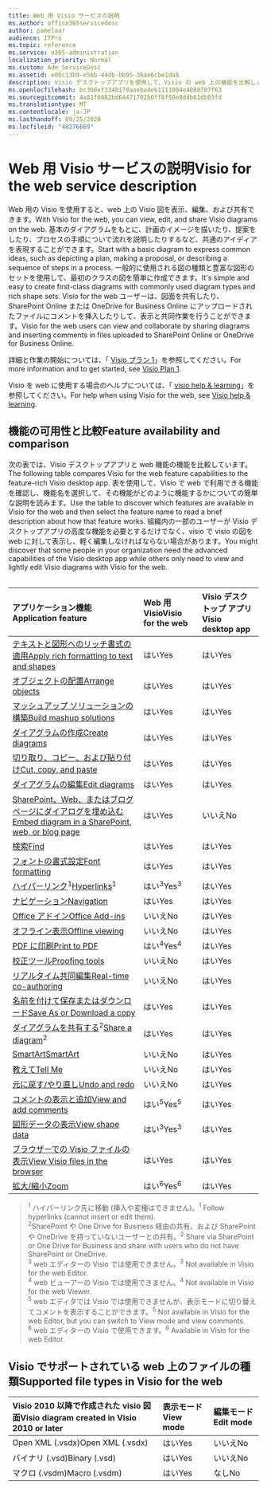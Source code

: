```yaml
---
title: Web 用 Visio サービスの説明
ms.author: office365servicedesc
author: pamelaar
audience: ITPro
ms.topic: reference
ms.service: o365-administration
localization_priority: Normal
ms.custom: Adm_ServiceDesc
ms.assetid: e0bc13b9-e56b-44db-bb95-36ae6cbe1da8
description: Visio デスクトップアプリを使用して、Visio の web 上の機能を比較します。
ms.openlocfilehash: bc360ef3348179aaeba4eb1111004e4088707f63
ms.sourcegitcommit: 4a81f0082bd64471702b0ff8f50e8ddb61db03fd
ms.translationtype: MT
ms.contentlocale: ja-JP
ms.lasthandoff: 09/25/2020
ms.locfileid: "48276669"
---
```

# <a name="visio-for-the-web-service-description"></a><span data-ttu-id="bc3f1-103">Web 用 Visio サービスの説明</span><span class="sxs-lookup"><span data-stu-id="bc3f1-103">Visio for the web service description</span></span>

<span data-ttu-id="bc3f1-104">Web 用の Visio を使用すると、web 上の Visio 図を表示、編集、および共有できます。</span><span class="sxs-lookup"><span data-stu-id="bc3f1-104">With Visio for the web, you can view, edit, and share Visio diagrams on the web.</span></span> <span data-ttu-id="bc3f1-105">基本のダイアグラムをもとに、計画のイメージを描いたり、提案をしたり、プロセスの手順について流れを説明したりするなど、共通のアイディアを表現することができます。</span><span class="sxs-lookup"><span data-stu-id="bc3f1-105">Start with a basic diagram to express common ideas, such as depicting a plan, making a proposal, or describing a sequence of steps in a process.</span></span> <span data-ttu-id="bc3f1-106">一般的に使用される図の種類と豊富な図形のセットを使用して、最初のクラスの図を簡単に作成できます。</span><span class="sxs-lookup"><span data-stu-id="bc3f1-106">It's simple and easy to create first-class diagrams with commonly used diagram types and rich shape sets.</span></span> <span data-ttu-id="bc3f1-107">Visio for the web ユーザーは、図面を共有したり、SharePoint Online または OneDrive for Business Online にアップロードされたファイルにコメントを挿入したりして、表示と共同作業を行うことができます。</span><span class="sxs-lookup"><span data-stu-id="bc3f1-107">Visio for the web users can view and collaborate by sharing diagrams and inserting comments in files uploaded to SharePoint Online or OneDrive for Business Online.</span></span>
  
<span data-ttu-id="bc3f1-108">詳細と作業の開始については、「 [Visio プラン 1](https://products.office.com/visio/visio-online)」を参照してください。</span><span class="sxs-lookup"><span data-stu-id="bc3f1-108">For more information and to get started, see [Visio Plan 1](https://products.office.com/visio/visio-online).</span></span>
  
<span data-ttu-id="bc3f1-109">Visio を web に使用する場合のヘルプについては、「 [visio help & learning](https://support.office.com/visio)」を参照してください。</span><span class="sxs-lookup"><span data-stu-id="bc3f1-109">For help when using Visio for the web, see [Visio help & learning](https://support.office.com/visio).</span></span>
  
## <a name="feature-availability-and-comparison"></a><span data-ttu-id="bc3f1-110">機能の可用性と比較</span><span class="sxs-lookup"><span data-stu-id="bc3f1-110">Feature availability and comparison</span></span>

<span data-ttu-id="bc3f1-111">次の表では、Visio デスクトップアプリと web 機能の機能を比較しています。</span><span class="sxs-lookup"><span data-stu-id="bc3f1-111">The following table compares Visio for the web feature capabilities to the feature-rich Visio desktop app.</span></span> <span data-ttu-id="bc3f1-112">表を使用して、Visio で web で利用できる機能を確認し、機能名を選択して、その機能がどのように機能するかについての簡単な説明を読みます。</span><span class="sxs-lookup"><span data-stu-id="bc3f1-112">Use the table to discover which features are available in Visio for the web and then select the feature name to read a brief description about how that feature works.</span></span> <span data-ttu-id="bc3f1-113">組織内の一部のユーザーが Visio デスクトップアプリの高度な機能を必要とするだけでなく、visio で visio の図を web に対して表示し、軽く編集しなければならない場合があります。</span><span class="sxs-lookup"><span data-stu-id="bc3f1-113">You might discover that some people in your organization need the advanced capabilities of the Visio desktop app while others only need to view and lightly edit Visio diagrams with Visio for the web.</span></span><br><br> 
  
| <span data-ttu-id="bc3f1-114">アプリケーション機能</span><span class="sxs-lookup"><span data-stu-id="bc3f1-114">Application feature</span></span> | <span data-ttu-id="bc3f1-115">Web 用 Visio</span><span class="sxs-lookup"><span data-stu-id="bc3f1-115">Visio for the web</span></span> | <span data-ttu-id="bc3f1-116">Visio デスクトップ アプリ</span><span class="sxs-lookup"><span data-stu-id="bc3f1-116">Visio desktop app</span></span> |
|:-----|:-----|:-----|
|[<span data-ttu-id="bc3f1-117">テキストと図形へのリッチ書式の適用</span><span class="sxs-lookup"><span data-stu-id="bc3f1-117">Apply rich formatting to text and shapes</span></span>](visio-online.md#apply-rich-formatting-to-text-and-shapes) <br/> |<span data-ttu-id="bc3f1-118">はい</span><span class="sxs-lookup"><span data-stu-id="bc3f1-118">Yes</span></span>  <br/> |<span data-ttu-id="bc3f1-119">はい</span><span class="sxs-lookup"><span data-stu-id="bc3f1-119">Yes</span></span>  <br/> |
|[<span data-ttu-id="bc3f1-120">オブジェクトの配置</span><span class="sxs-lookup"><span data-stu-id="bc3f1-120">Arrange objects</span></span>](visio-online.md#arrange-objects) <br/> |<span data-ttu-id="bc3f1-121">はい</span><span class="sxs-lookup"><span data-stu-id="bc3f1-121">Yes</span></span>  <br/> |<span data-ttu-id="bc3f1-122">はい</span><span class="sxs-lookup"><span data-stu-id="bc3f1-122">Yes</span></span>  <br/> |
|[<span data-ttu-id="bc3f1-123">マッシュアップ ソリューションの構築</span><span class="sxs-lookup"><span data-stu-id="bc3f1-123">Build mashup solutions</span></span>](visio-online.md#build-mashup-solutions) <br/> |<span data-ttu-id="bc3f1-124">はい</span><span class="sxs-lookup"><span data-stu-id="bc3f1-124">Yes</span></span>  <br/> |<span data-ttu-id="bc3f1-125">はい</span><span class="sxs-lookup"><span data-stu-id="bc3f1-125">Yes</span></span>  <br/> |
|[<span data-ttu-id="bc3f1-126">ダイアグラムの作成</span><span class="sxs-lookup"><span data-stu-id="bc3f1-126">Create diagrams</span></span>](visio-online.md#create-diagrams) <br/> |<span data-ttu-id="bc3f1-127">はい</span><span class="sxs-lookup"><span data-stu-id="bc3f1-127">Yes</span></span>  <br/> |<span data-ttu-id="bc3f1-128">はい</span><span class="sxs-lookup"><span data-stu-id="bc3f1-128">Yes</span></span>  <br/> |
|[<span data-ttu-id="bc3f1-129">切り取り、コピー、および貼り付け</span><span class="sxs-lookup"><span data-stu-id="bc3f1-129">Cut, copy, and paste</span></span>](visio-online.md#cut-copy-and-paste) <br/> |<span data-ttu-id="bc3f1-130">はい</span><span class="sxs-lookup"><span data-stu-id="bc3f1-130">Yes</span></span>  <br/> |<span data-ttu-id="bc3f1-131">はい</span><span class="sxs-lookup"><span data-stu-id="bc3f1-131">Yes</span></span>  <br/> |
|[<span data-ttu-id="bc3f1-132">ダイアグラムの編集</span><span class="sxs-lookup"><span data-stu-id="bc3f1-132">Edit diagrams</span></span>](visio-online.md#edit-diagrams) <br/> |<span data-ttu-id="bc3f1-133">はい</span><span class="sxs-lookup"><span data-stu-id="bc3f1-133">Yes</span></span>  <br/> |<span data-ttu-id="bc3f1-134">はい</span><span class="sxs-lookup"><span data-stu-id="bc3f1-134">Yes</span></span>  <br/> |
|[<span data-ttu-id="bc3f1-135">SharePoint、Web、またはブログ ページにダイアログを埋め込む</span><span class="sxs-lookup"><span data-stu-id="bc3f1-135">Embed diagram in a SharePoint, web, or blog page</span></span>](visio-online.md#embed-diagram-in-a-sharepoint-web-or-blog-page) <br/> |<span data-ttu-id="bc3f1-136">はい</span><span class="sxs-lookup"><span data-stu-id="bc3f1-136">Yes</span></span>  <br/> |<span data-ttu-id="bc3f1-137">いいえ</span><span class="sxs-lookup"><span data-stu-id="bc3f1-137">No</span></span>  <br/> |
|[<span data-ttu-id="bc3f1-138">検索</span><span class="sxs-lookup"><span data-stu-id="bc3f1-138">Find</span></span>](visio-online.md#find) <br/> |<span data-ttu-id="bc3f1-139">はい</span><span class="sxs-lookup"><span data-stu-id="bc3f1-139">Yes</span></span>  <br/> |<span data-ttu-id="bc3f1-140">はい</span><span class="sxs-lookup"><span data-stu-id="bc3f1-140">Yes</span></span>  <br/> |
|[<span data-ttu-id="bc3f1-141">フォントの書式設定</span><span class="sxs-lookup"><span data-stu-id="bc3f1-141">Font formatting</span></span>](visio-online.md#font-formatting) <br/> |<span data-ttu-id="bc3f1-142">はい</span><span class="sxs-lookup"><span data-stu-id="bc3f1-142">Yes</span></span>  <br/> |<span data-ttu-id="bc3f1-143">はい</span><span class="sxs-lookup"><span data-stu-id="bc3f1-143">Yes</span></span>  <br/> |
|<span data-ttu-id="bc3f1-144">[ハイパーリンク](visio-online.md#hyperlinks)<sup>1</sup></span><span class="sxs-lookup"><span data-stu-id="bc3f1-144">[Hyperlinks](visio-online.md#hyperlinks)<sup>1</sup></span></span> <br/> |<span data-ttu-id="bc3f1-145">はい<sup>3</sup></span><span class="sxs-lookup"><span data-stu-id="bc3f1-145">Yes<sup>3</sup></span></span> <br/> |<span data-ttu-id="bc3f1-146">はい</span><span class="sxs-lookup"><span data-stu-id="bc3f1-146">Yes</span></span>  <br/> |
|[<span data-ttu-id="bc3f1-147">ナビゲーション</span><span class="sxs-lookup"><span data-stu-id="bc3f1-147">Navigation</span></span>](visio-online.md#navigation) <br/> |<span data-ttu-id="bc3f1-148">はい</span><span class="sxs-lookup"><span data-stu-id="bc3f1-148">Yes</span></span>  <br/> |<span data-ttu-id="bc3f1-149">はい</span><span class="sxs-lookup"><span data-stu-id="bc3f1-149">Yes</span></span>  <br/> |
|[<span data-ttu-id="bc3f1-150">Office アドイン</span><span class="sxs-lookup"><span data-stu-id="bc3f1-150">Office Add-ins</span></span>](visio-online.md#office-add-ins) <br/> |<span data-ttu-id="bc3f1-151">いいえ</span><span class="sxs-lookup"><span data-stu-id="bc3f1-151">No</span></span>  <br/> |<span data-ttu-id="bc3f1-152">はい</span><span class="sxs-lookup"><span data-stu-id="bc3f1-152">Yes</span></span>  <br/> |
|[<span data-ttu-id="bc3f1-153">オフライン表示</span><span class="sxs-lookup"><span data-stu-id="bc3f1-153">Offline viewing</span></span>](visio-online.md#offline-viewing) <br/> |<span data-ttu-id="bc3f1-154">いいえ</span><span class="sxs-lookup"><span data-stu-id="bc3f1-154">No</span></span>  <br/> |<span data-ttu-id="bc3f1-155">はい</span><span class="sxs-lookup"><span data-stu-id="bc3f1-155">Yes</span></span>  <br/> |
|[<span data-ttu-id="bc3f1-156">PDF に印刷</span><span class="sxs-lookup"><span data-stu-id="bc3f1-156">Print to PDF</span></span>](visio-online.md#print-to-pdf) <br/> |<span data-ttu-id="bc3f1-157">はい<sup>4</sup></span><span class="sxs-lookup"><span data-stu-id="bc3f1-157">Yes<sup>4</sup></span></span> <br/> |<span data-ttu-id="bc3f1-158">はい</span><span class="sxs-lookup"><span data-stu-id="bc3f1-158">Yes</span></span>  <br/> |
|[<span data-ttu-id="bc3f1-159">校正ツール</span><span class="sxs-lookup"><span data-stu-id="bc3f1-159">Proofing tools</span></span>](visio-online.md#proofing-tools) <br/> |<span data-ttu-id="bc3f1-160">いいえ</span><span class="sxs-lookup"><span data-stu-id="bc3f1-160">No</span></span>  <br/> |<span data-ttu-id="bc3f1-161">はい</span><span class="sxs-lookup"><span data-stu-id="bc3f1-161">Yes</span></span>  <br/> |
|[<span data-ttu-id="bc3f1-162">リアルタイム共同編集</span><span class="sxs-lookup"><span data-stu-id="bc3f1-162">Real-time co-authoring</span></span>](visio-online.md#real-time-co-authoring) <br/> |<span data-ttu-id="bc3f1-163">いいえ</span><span class="sxs-lookup"><span data-stu-id="bc3f1-163">No</span></span>  <br/> |<span data-ttu-id="bc3f1-164">はい</span><span class="sxs-lookup"><span data-stu-id="bc3f1-164">Yes</span></span>  <br/> |
|[<span data-ttu-id="bc3f1-165">名前を付けて保存またはダウンロード</span><span class="sxs-lookup"><span data-stu-id="bc3f1-165">Save As or Download a copy</span></span>](visio-online.md#save-as-or-download-a-copy) <br/> |<span data-ttu-id="bc3f1-166">はい</span><span class="sxs-lookup"><span data-stu-id="bc3f1-166">Yes</span></span>  <br/> |<span data-ttu-id="bc3f1-167">はい</span><span class="sxs-lookup"><span data-stu-id="bc3f1-167">Yes</span></span>  <br/> |
|<span data-ttu-id="bc3f1-168">[ダイアグラムを共有する](visio-online.md#share-a-diagram)<sup>2</sup></span><span class="sxs-lookup"><span data-stu-id="bc3f1-168">[Share a diagram](visio-online.md#share-a-diagram)<sup>2</sup></span></span> <br/> |<span data-ttu-id="bc3f1-169">はい</span><span class="sxs-lookup"><span data-stu-id="bc3f1-169">Yes</span></span>  <br/> |<span data-ttu-id="bc3f1-170">はい</span><span class="sxs-lookup"><span data-stu-id="bc3f1-170">Yes</span></span>  <br/> |
|[<span data-ttu-id="bc3f1-171">SmartArt</span><span class="sxs-lookup"><span data-stu-id="bc3f1-171">SmartArt</span></span>](visio-online.md#smartart) <br/> |<span data-ttu-id="bc3f1-172">いいえ</span><span class="sxs-lookup"><span data-stu-id="bc3f1-172">No</span></span>  <br/> |<span data-ttu-id="bc3f1-173">はい</span><span class="sxs-lookup"><span data-stu-id="bc3f1-173">Yes</span></span>  <br/> |
|[<span data-ttu-id="bc3f1-174">教えて</span><span class="sxs-lookup"><span data-stu-id="bc3f1-174">Tell Me</span></span>](visio-online.md#tell-me) <br/> |<span data-ttu-id="bc3f1-175">いいえ</span><span class="sxs-lookup"><span data-stu-id="bc3f1-175">No</span></span>  <br/> |<span data-ttu-id="bc3f1-176">はい</span><span class="sxs-lookup"><span data-stu-id="bc3f1-176">Yes</span></span>  <br/> |
|[<span data-ttu-id="bc3f1-177">元に戻す/やり直し</span><span class="sxs-lookup"><span data-stu-id="bc3f1-177">Undo and redo</span></span>](visio-online.md#undo-and-redo) <br/> |<span data-ttu-id="bc3f1-178">いいえ</span><span class="sxs-lookup"><span data-stu-id="bc3f1-178">No</span></span>  <br/> |<span data-ttu-id="bc3f1-179">はい</span><span class="sxs-lookup"><span data-stu-id="bc3f1-179">Yes</span></span>  <br/> |
|[<span data-ttu-id="bc3f1-180">コメントの表示と追加</span><span class="sxs-lookup"><span data-stu-id="bc3f1-180">View and add comments</span></span>](visio-online.md#view-and-add-comments) <br/> |<span data-ttu-id="bc3f1-181">はい<sup>5</sup></span><span class="sxs-lookup"><span data-stu-id="bc3f1-181">Yes<sup>5</sup></span></span> <br/> |<span data-ttu-id="bc3f1-182">はい</span><span class="sxs-lookup"><span data-stu-id="bc3f1-182">Yes</span></span>  <br/> |
|[<span data-ttu-id="bc3f1-183">図形データの表示</span><span class="sxs-lookup"><span data-stu-id="bc3f1-183">View shape data</span></span>](visio-online.md#view-shape-data) <br/> |<span data-ttu-id="bc3f1-184">はい<sup>3</sup></span><span class="sxs-lookup"><span data-stu-id="bc3f1-184">Yes<sup>3</sup></span></span> <br/> |<span data-ttu-id="bc3f1-185">はい</span><span class="sxs-lookup"><span data-stu-id="bc3f1-185">Yes</span></span>  <br/> |
|[<span data-ttu-id="bc3f1-186">ブラウザーでの Visio ファイルの表示</span><span class="sxs-lookup"><span data-stu-id="bc3f1-186">View Visio files in the browser</span></span>](visio-online.md#view-visio-files-in-the-browser) <br/> |<span data-ttu-id="bc3f1-187">はい</span><span class="sxs-lookup"><span data-stu-id="bc3f1-187">Yes</span></span>  <br/> |<span data-ttu-id="bc3f1-188">はい</span><span class="sxs-lookup"><span data-stu-id="bc3f1-188">Yes</span></span>  <br/> |
|[<span data-ttu-id="bc3f1-189">拡大/縮小</span><span class="sxs-lookup"><span data-stu-id="bc3f1-189">Zoom</span></span>](visio-online.md#zoom) <br/> |<span data-ttu-id="bc3f1-190">はい<sup>6</sup></span><span class="sxs-lookup"><span data-stu-id="bc3f1-190">Yes<sup>6</sup></span></span> <br/> |<span data-ttu-id="bc3f1-191">はい</span><span class="sxs-lookup"><span data-stu-id="bc3f1-191">Yes</span></span>  <br/> |
   
> <span data-ttu-id="bc3f1-192"><sup>1</sup> ハイパーリンク先に移動 (挿入や変種はできません)。</span><span class="sxs-lookup"><span data-stu-id="bc3f1-192"><sup>1</sup> Follow hyperlinks (cannot insert or edit them).</span></span> 
<br/><span data-ttu-id="bc3f1-193"><sup>2</sup>SharePoint や One Drive for Business 経由の共有、および SharePoint や OneDrive を持っていないユーザーとの共有。</span><span class="sxs-lookup"><span data-stu-id="bc3f1-193"><sup>2</sup> Share via SharePoint or One Drive for Business and share with users who do not have SharePoint or OneDrive.</span></span> 
<br/> <span data-ttu-id="bc3f1-194"><sup>3</sup> web エディターの Visio では使用できません。</span><span class="sxs-lookup"><span data-stu-id="bc3f1-194"><sup>3</sup> Not available in Visio for the web Editor.</span></span>
<br/><span data-ttu-id="bc3f1-195"><sup>4</sup> web ビューアーの Visio では使用できません。</span><span class="sxs-lookup"><span data-stu-id="bc3f1-195"><sup>4</sup> Not available in Visio for the web Viewer.</span></span> 
<br/><span data-ttu-id="bc3f1-196"><sup>5</sup> web エディタでは Visio では使用できませんが、表示モードに切り替えてコメントを表示することができます。</span><span class="sxs-lookup"><span data-stu-id="bc3f1-196"><sup>5</sup> Not available in Visio for the web Editor, but you can switch to View mode and view comments.</span></span> 
<br/><span data-ttu-id="bc3f1-197"><sup>6</sup> web エディターの Visio で使用できます。</span><span class="sxs-lookup"><span data-stu-id="bc3f1-197"><sup>6</sup> Available in Visio for the web Editor.</span></span> 
  
## <a name="supported-file-types-in-visio-for-the-web"></a><span data-ttu-id="bc3f1-198">Visio でサポートされている web 上のファイルの種類</span><span class="sxs-lookup"><span data-stu-id="bc3f1-198">Supported file types in Visio for the web</span></span>

| <span data-ttu-id="bc3f1-199">Visio 2010 以降で作成された visio 図面</span><span class="sxs-lookup"><span data-stu-id="bc3f1-199">Visio diagram created in Visio 2010 or later</span></span> | <span data-ttu-id="bc3f1-200">表示モード</span><span class="sxs-lookup"><span data-stu-id="bc3f1-200">View mode</span></span> | <span data-ttu-id="bc3f1-201">編集モード</span><span class="sxs-lookup"><span data-stu-id="bc3f1-201">Edit mode</span></span> |
|:-----|:-----|:-----|
|<span data-ttu-id="bc3f1-202">Open XML (.vsdx)</span><span class="sxs-lookup"><span data-stu-id="bc3f1-202">Open XML (.vsdx)</span></span>  <br/> |<span data-ttu-id="bc3f1-203">はい</span><span class="sxs-lookup"><span data-stu-id="bc3f1-203">Yes</span></span>  <br/> |<span data-ttu-id="bc3f1-204">いいえ</span><span class="sxs-lookup"><span data-stu-id="bc3f1-204">No</span></span>  <br/> |
|<span data-ttu-id="bc3f1-205">バイナリ (.vsd)</span><span class="sxs-lookup"><span data-stu-id="bc3f1-205">Binary (.vsd)</span></span>  <br/> |<span data-ttu-id="bc3f1-206">はい</span><span class="sxs-lookup"><span data-stu-id="bc3f1-206">Yes</span></span>  <br/> |<span data-ttu-id="bc3f1-207">いいえ</span><span class="sxs-lookup"><span data-stu-id="bc3f1-207">No</span></span>  <br/> |
|<span data-ttu-id="bc3f1-208">マクロ (.vsdm)</span><span class="sxs-lookup"><span data-stu-id="bc3f1-208">Macro (.vsdm)</span></span>  <br/> |<span data-ttu-id="bc3f1-209">はい</span><span class="sxs-lookup"><span data-stu-id="bc3f1-209">Yes</span></span>  <br/> |<span data-ttu-id="bc3f1-210">なし</span><span class="sxs-lookup"><span data-stu-id="bc3f1-210">No</span></span>  <br/> |
   

